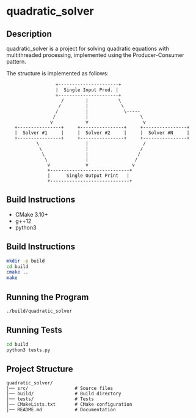 # quadratic_solver

## Description
quadratic_solver is a project for solving quadratic equations with multithreaded processing, implemented using the Producer-Consumer pattern.  

The structure is implemented as follows:

```
                  +----------------------+  
                  |  Single Input Prod. |  
                  +----------------------+  
                    /        |           \  
                   /         |            \  
                  /          |             \-----  
                 /           |                   \  
                v            v                    v  
   +----------------+     +----------------+     +----------------+  
   |  Solver #1     |     |  Solver #2     |     |  Solver #N     |  
   +----------------+     +----------------+     +----------------+  
           \                 |                    /  
            \                |                   /  
             \               |                  /  
              \              |                 /  
               v             v                v  
               +-----------------------------+  
               |      Single Output Print   |  
               +-----------------------------+  
```

## Build Instructions
- CMake 3.10+
- g++12
- python3

## Build Instructions
```sh
mkdir -p build
cd build
cmake ..
make
```

## Running the Program
```sh
./build/quadratic_solver
```

## Running Tests
```sh
cd build
python3 tests.py
```

## Project Structure
```
quadratic_solver/
│── src/                 # Source files
│── build/               # Build directory
│── tests/               # Tests
│── CMakeLists.txt       # CMake configuration
│── README.md            # Documentation